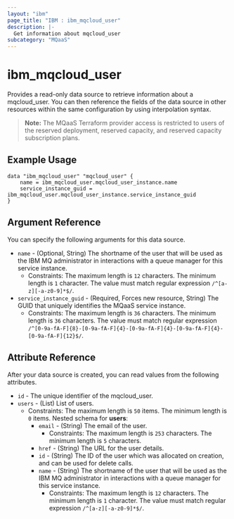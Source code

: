 ```yaml
---
layout: "ibm"
page_title: "IBM : ibm_mqcloud_user"
description: |-
  Get information about mqcloud_user
subcategory: "MQaaS"
---
```


# ibm_mqcloud_user

Provides a read-only data source to retrieve information about a mqcloud_user. You can then reference the fields of the data source in other resources within the same configuration by using interpolation syntax.

> **Note:** The MQaaS Terraform provider access is restricted to users of the reserved deployment, reserved capacity, and reserved capacity subscription plans.

## Example Usage

```hcl
data "ibm_mqcloud_user" "mqcloud_user" {
	name = ibm_mqcloud_user.mqcloud_user_instance.name
	service_instance_guid = ibm_mqcloud_user.mqcloud_user_instance.service_instance_guid
}
```

## Argument Reference

You can specify the following arguments for this data source.

* `name` - (Optional, String) The shortname of the user that will be used as the IBM MQ administrator in interactions with a queue manager for this service instance.
  * Constraints: The maximum length is `12` characters. The minimum length is `1` character. The value must match regular expression `/^[a-z][-a-z0-9]*$/`.
* `service_instance_guid` - (Required, Forces new resource, String) The GUID that uniquely identifies the MQaaS service instance.
  * Constraints: The maximum length is `36` characters. The minimum length is `36` characters. The value must match regular expression `/^[0-9a-fA-F]{8}-[0-9a-fA-F]{4}-[0-9a-fA-F]{4}-[0-9a-fA-F]{4}-[0-9a-fA-F]{12}$/`.

## Attribute Reference

After your data source is created, you can read values from the following attributes.

* `id` - The unique identifier of the mqcloud_user.
* `users` - (List) List of users.
  * Constraints: The maximum length is `50` items. The minimum length is `0` items.
Nested schema for **users**:
	* `email` - (String) The email of the user.
	  * Constraints: The maximum length is `253` characters. The minimum length is `5` characters.
	* `href` - (String) The URL for the user details.
	* `id` - (String) The ID of the user which was allocated on creation, and can be used for delete calls.
	* `name` - (String) The shortname of the user that will be used as the IBM MQ administrator in interactions with a queue manager for this service instance.
	  * Constraints: The maximum length is `12` characters. The minimum length is `1` character. The value must match regular expression `/^[a-z][-a-z0-9]*$/`.

